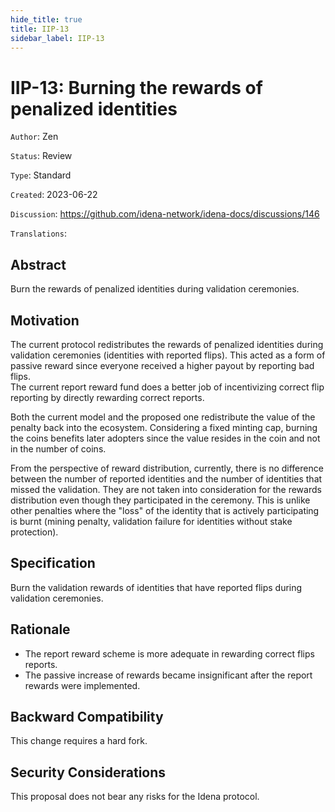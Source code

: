 ```yaml
---
hide_title: true
title: IIP-13
sidebar_label: IIP-13
---
```


# IIP-13: Burning the rewards of penalized identities

`Author`: Zen

`Status`: Review

`Type`: Standard

`Created`: 2023-06-22

`Discussion`: https://github.com/idena-network/idena-docs/discussions/146

`Translations`:

## Abstract

Burn the rewards of penalized identities during validation ceremonies.

## Motivation

The current protocol redistributes the rewards of penalized identities during validation ceremonies (identities with reported flips).  This acted as a form of passive reward since everyone received a higher payout by reporting bad flips.    
The current report reward fund does a better job of incentivizing correct flip reporting by directly rewarding correct reports.

Both the current model and the proposed one redistribute the value of the penalty back into the ecosystem. Considering a fixed minting cap, burning the coins benefits later adopters since the value resides in the coin and not in the number of coins.

From the perspective of reward distribution, currently, there is no difference between the number of reported identities and the number of identities that missed the validation. They are not taken into consideration for the rewards distribution even though they participated in the ceremony. This is unlike other penalties where the "loss" of the identity that is actively participating is burnt (mining penalty, validation failure for identities without stake protection).

## Specification

Burn the validation rewards of identities that have reported flips during validation ceremonies.

## Rationale

* The report reward scheme is more adequate in rewarding correct flips reports.
* The passive increase of rewards became insignificant after the report rewards were implemented.

## Backward Compatibility

This change requires a hard fork.

## Security Considerations

This proposal does not bear any risks for the Idena protocol.
